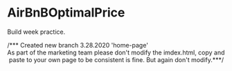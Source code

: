 # AirBnBOptimalPrice
Build week practice.

/*** Created new branch 3.28.2020 'home-page'
As part of the marketing team please don't modify the imdex.html, copy and paste to your own page to be consistent is fine. But again don't modify.***/

